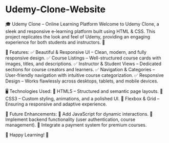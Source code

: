 # Udemy-Clone-Website

🎓 Udemy Clone – Online Learning Platform
Welcome to Udemy Clone, a sleek and responsive e-learning platform built using HTML & CSS. This project replicates the look and feel of Udemy, providing an engaging experience for both students and instructors. 🚀

🌟 Features:
✅ Beautiful & Responsive UI – Clean, modern, and fully responsive design.
✅ Course Listings – Well-structured course cards with images, titles, and descriptions.
✅ Instructor & Student Views – Dedicated sections for course creators and learners.
✅ Navigation & Categories – User-friendly navigation with intuitive course categorization.
✅ Responsive Design – Works flawlessly across desktops, tablets, and mobile devices.

🖥️ Technologies Used:
🔹 HTML5 – Structured and semantic page layouts.
🔹 CSS3 – Custom styling, animations, and a polished UI.
🔹 Flexbox & Grid – Ensuring a responsive and adaptive experience.

🎯 Future Enhancements:
🔹 Add JavaScript for dynamic interactions.
🔹 Implement backend functionality (user authentication, course management).
🔹 Integrate a payment system for premium courses.

🔗 Happy Learning! 🚀
